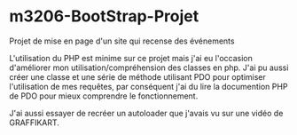 # m3206-BootStrap-Projet
Projet de mise en page d'un site qui recense des événements 


L'utilisation du PHP est minime sur ce projet mais j'ai eu l'occasion d'améliorer mon utilisation/compréhension des classes en php.
J'ai pu aussi créer une classe et une série de méthode utilisant PDO pour optimiser l'utilisation de mes requêtes,
par conséquent j'ai du lire la documention PHP de PDO pour mieux comprendre le fonctionnement.

J'ai aussi essayer de recréer un autoloader que j'avais vu sur une vidéo de GRAFFIKART.
